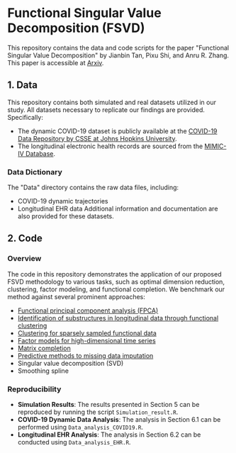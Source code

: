 # Functional Singular Value Decomposition (FSVD)

This repository contains the data and code scripts for the paper "Functional Singular Value Decomposition" by Jianbin Tan, Pixu Shi, and Anru R. Zhang. This paper is accessible at [Arxiv](https://arxiv.org/abs/2410.03619).

## 1. Data

This repository contains both simulated and real datasets utilized in our study. All datasets necessary to replicate our findings are provided. Specifically: 
- The dynamic COVID-19 dataset is publicly available at the [COVID-19 Data Repository by CSSE at Johns Hopkins University](https://github.com/CSSEGISandData/COVID-19). 
- The longitudinal electronic health records are sourced from the [MIMIC-IV Database](https://physionet.org/content/mimiciv/3.0/).

### Data Dictionary
The "Data" directory contains the raw data files, including:
- COVID-19 dynamic trajectories
- Longitudinal EHR data
Additional information and documentation are also provided for these datasets.

## 2. Code
### Overview
The code in this repository demonstrates the application of our proposed FSVD methodology to various tasks, such as optimal dimension reduction, clustering, factor modeling, and functional completion. We benchmark our method against several prominent approaches:
- [Functional principal component analysis (FPCA)](https://cran.r-project.org/web/packages/fdapace/)
- [Identification of substructures in longitudinal data through functional clustering](https://cran.r-project.org/web/packages/fdapace/)
- [Clustering for sparsely sampled functional data](https://www.tandfonline.com/doi/abs/10.1198/016214503000189)
- [Factor models for high-dimensional time series](https://cran.r-project.org/web/packages/HDTSA/index.html)
- [Matrix completion](https://cran.r-project.org/web/packages/filling/index.html)
- [Predictive methods to missing data imputation](https://www.jmlr.org/papers/v18/17-073.html)
- Singular value decomposition (SVD)
- Smoothing spline

### Reproducibility
- **Simulation Results**: The results presented in Section 5 can be reproduced by running the script `Simulation_result.R`.
- **COVID-19 Dynamic Data Analysis**: The analysis in Section 6.1 can be performed using `Data_analysis_COVID19.R`.
- **Longitudinal EHR Analysis**: The analysis in Section 6.2 can be conducted using `Data_analysis_EHR.R`.
